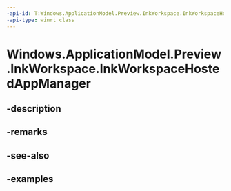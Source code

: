 ```yaml
---
-api-id: T:Windows.ApplicationModel.Preview.InkWorkspace.InkWorkspaceHostedAppManager
-api-type: winrt class
---
```


<!-- Class syntax.
public class InkWorkspaceHostedAppManager 
-->

# Windows.ApplicationModel.Preview.InkWorkspace.InkWorkspaceHostedAppManager

## -description

## -remarks

## -see-also

## -examples

